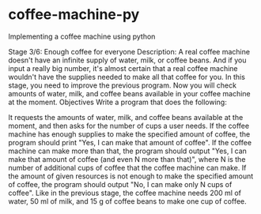 # coffee-machine-py
Implementing a coffee machine using python


Stage 3/6: Enough coffee for everyone
Description:
A real coffee machine doesn't have an infinite supply of water, milk, or coffee beans. And if you input a really big number, it's almost certain that a real coffee machine wouldn't have the supplies needed to make all that coffee for you.
In this stage, you need to improve the previous program. Now you will check amounts of water, milk, and coffee beans available in your coffee machine at the moment.
Objectives
Write a program that does the following:

It requests the amounts of water, milk, and coffee beans available at the moment, and then asks for the number of cups a user needs.
If the coffee machine has enough supplies to make the specified amount of coffee, the program should print "Yes, I can make that amount of coffee".
If the coffee machine can make more than that, the program should output "Yes, I can make that amount of coffee (and even N more than that)", where N is the number of additional cups of coffee that the coffee machine can make.
If the amount of given resources is not enough to make the specified amount of coffee, the program should output "No, I can make only N cups of coffee".
Like in the previous stage, the coffee machine needs 200 ml of water, 50 ml of milk, and 15 g of coffee beans to make one cup of coffee.
